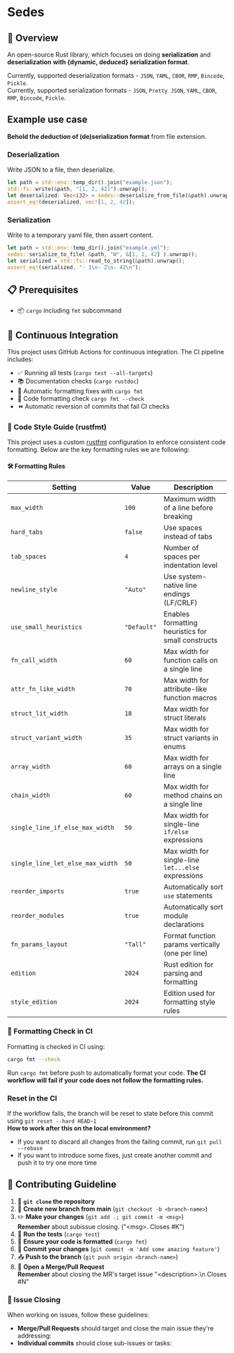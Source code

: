 # Sedes

## 🎯 Overview

An open-source Rust library, which focuses on doing **serialization** and **deserialization** **with {dynamic, deduced} serialization format**.

Currently, supported deserialization formats - `JSON`, `YAML`, `CBOR`, `RMP`, `Bincode`, `Pickle`.  
Currently, supported serialization formats - `JSON`, `Pretty JSON`, `YAML`, `CBOR`, `RMP`, `Bincode`, `Pickle`.  

## Example use case

**Behold the deduction of (de)serialization format** from file extension.

### Deserialization

Write JSON to a file, then deserialize.

```rust
let path = std::env::temp_dir().join("example.json");
std::fs::write(&path, "[1, 2, 42]").unwrap();
let deserialized: Vec<i32> = sedes::deserialize_from_file(&path).unwrap();
assert_eq!(deserialized, vec![1, 2, 42]);
```

### Serialization

Write to a temporary yaml file, then assert content.

```rust
let path = std::env::temp_dir().join("example.yml");
sedes::serialize_to_file( &path, "W", &[1, 2, 42] ).unwrap();
let serialized = std::fs::read_to_string(&path).unwrap();
assert_eq!(serialized, "- 1\n- 2\n- 42\n");
```

## 📋 Prerequisites

- 📦 `cargo` including `fmt` subcommand

## 🔄 Continuous Integration

This project uses GitHub Actions for continuous integration. The CI pipeline includes:

- ✅ Running all tests (`cargo test --all-targets`)
- 📚 Documentation checks (`cargo rustdoc`)
- 🤖 Automatic formatting fixes with `cargo fmt`
- 💅 Code formatting check `cargo fmt --check`
- ⏪ Automatic reversion of commits that fail CI checks

### 🧹 Code Style Guide (rustfmt)

This project uses a custom [rustfmt](https://github.com/rust-lang/rustfmt) configuration to enforce consistent code formatting. Below are the key formatting rules we are following:

#### 🛠️ Formatting Rules

| Setting                          | Value       | Description                                        |
| -------------------------------- | ----------- | -------------------------------------------------- |
| `max_width`                      | `100`       | Maximum width of a line before breaking            |
| `hard_tabs`                      | `false`     | Use spaces instead of tabs                         |
| `tab_spaces`                     | `4`         | Number of spaces per indentation level             |
| `newline_style`                  | `"Auto"`    | Use system-native line endings (LF/CRLF)           |
| `use_small_heuristics`           | `"Default"` | Enables formatting heuristics for small constructs |
| `fn_call_width`                  | `60`        | Max width for function calls on a single line      |
| `attr_fn_like_width`             | `70`        | Max width for attribute-like function macros       |
| `struct_lit_width`               | `18`        | Max width for struct literals                      |
| `struct_variant_width`           | `35`        | Max width for struct variants in enums             |
| `array_width`                    | `60`        | Max width for arrays on a single line              |
| `chain_width`                    | `60`        | Max width for method chains on a single line       |
| `single_line_if_else_max_width`  | `50`        | Max width for single-line `if/else` expressions    |
| `single_line_let_else_max_width` | `50`        | Max width for single-line `let...else` expressions |
| `reorder_imports`                | `true`      | Automatically sort `use` statements                |
| `reorder_modules`                | `true`      | Automatically sort module declarations             |
| `fn_params_layout`               | `"Tall"`    | Format function params vertically (one per line)   |
| `edition`                        | `2024`      | Rust edition for parsing and formatting            |
| `style_edition`                  | `2024`      | Edition used for formatting style rules            |

### 🧪 Formatting Check in CI

Formatting is checked in CI using:

```bash
cargo fmt --check
```

Run `cargo fmt` before push to automatically format your code.
**The CI workflow will fail if your code does not follow the formatting rules.**

### Reset in the CI

If the workflow fails, the branch will be reset to state before this commit using `git reset --hard HEAD~1` <br />
**How to work after this on the local environment?**

- If you want to discard all changes from the failing commit, run `git pull --rebase`
- If you want to introduce some fixes, just create another commit and push it to try one more time

## 🤝 Contributing Guideline

1. 🍴 **`git clone` the repository**
2. 🌿 **Create new branch from main** (`git checkout -b <branch-name>`)
3. ✏️ **Make your changes** (`git add .; git commit -m <msg>`)  
   **Remember** about subissue closing. ("\<msg\>. Closes #K")
4. 🧪 **Run the tests** (`cargo test`)
5. 💅 **Ensure your code is formatted** (`cargo fmt`)
6. 💾 **Commit your changes** (`git commit -m 'Add some amazing feature'`)
7. 📤 **Push to the branch** (`git push origin <branch-name>`)
8. 🔄 **Open a Merge/Pull Request**  
   **Remember** about closing the MR's target issue "\<description\>.\n Closes #N"

### 🎯 Issue Closing

When working on issues, follow these guidelines:

- **Merge/Pull Requests** should target and close the main issue they're addressing:
- **Individual commits** should close sub-issues or tasks:
